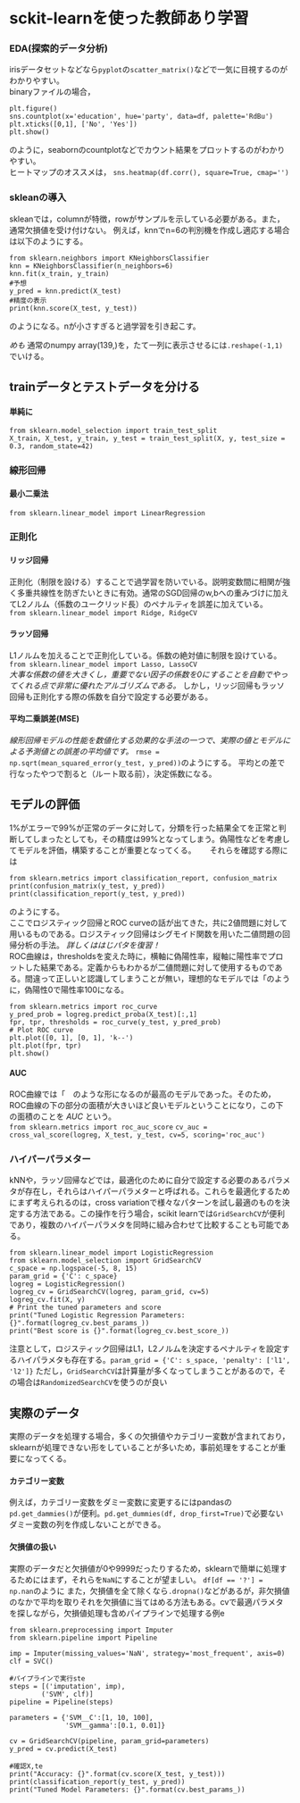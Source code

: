 # sckit-learnを使った教師あり学習  

### EDA(探索的データ分析)  
irisデータセットなどなら`pyplot`の`scatter_matrix()`などで一気に目視するのがわかりやすい。  
binaryファイルの場合，
```
plt.figure()
sns.countplot(x='education', hue='party', data=df, palette='RdBu')
plt.xticks([0,1], ['No', 'Yes'])
plt.show()
```  
のように，seabornのcountplotなどでカウント結果をプロットするのがわかりやすい。  
ヒートマップのオススメは，
`sns.heatmap(df.corr(), square=True, cmap='')`

### skleanの導入  
skleanでは，columnが特徴，rowがサンプルを示している必要がある。また，通常欠損値を受け付けない。
例えば，knnでn=6の判別機を作成し適応する場合は以下のようにする。
```
from sklearn.neighbors import KNeighborsClassifier  
knn = KNeighborsClassifier(n_neighbors=6)  
knn.fit(x_train, y_train)
#予想
y_pred = knn.predict(X_test)
#精度の表示
print(knn.score(X_test, y_test))
```  
のようになる。nが小さすぎると過学習を引き起こす。

*めも*
通常のnumpy array(139,)を，たて一列に表示させるには`.reshape(-1,1)`でいける。

## trainデータとテストデータを分ける  
#### 単純に
```
from sklearn.model_selection import train_test_split
X_train, X_test, y_train, y_test = train_test_split(X, y, test_size = 0.3, random_state=42)
```  

###  線形回帰
#### 最小二乗法
`from sklearn.linear_model import LinearRegression`

### 正則化  
#### リッジ回帰  
正則化（制限を設ける）することで過学習を防いでいる。説明変数間に相関が強く多重共線性を防ぎたいときに有効。通常のSGD回帰のw,bへの重みづけに加えてL2ノルム（係数のユークリッド長）のペナルティを誤差に加えている。  
`from sklearn.linear_model import Ridge, RidgeCV`  

#### ラッソ回帰
L1ノルムを加えることで正則化している。係数の絶対値に制限を設けている。
`from sklearn.linear_model import Lasso, LassoCV`  
*大事な係数の値を大きくし，重要でない因子の係数を0にすることを自動でやってくれる点で非常に優れたアルゴリズムである。* しかし，リッジ回帰もラッソ回帰も正則化する際の係数を自分で設定する必要がある。

#### 平均二乗誤差(MSE)
*線形回帰モデルの性能を数値化する効果的な手法の一つで、実際の値とモデルによる予測値との誤差の平均値です。*
`rmse = np.sqrt(mean_squared_error(y_test, y_pred))`のようにする。
平均との差で行なったやつで割ると（ルート取る前），決定係数になる。  

## モデルの評価  
1%がエラーで99%が正常のデータに対して，分類を行った結果全てを正常と判断してしまったとしても，その精度は99%となってしまう。偽陽性などを考慮してモデルを評価，構築することが重要となってくる。　　
それらを確認する際には  
```
from sklearn.metrics import classification_report, confusion_matrix
print(confusion_matrix(y_test, y_pred))
print(classification_report(y_test, y_pred))
```
のようにする。  
ここでロジスティック回帰とROC curveの話が出てきた，共に2値問題に対して用いるものである。ロジスティック回帰はシグモイド関数を用いた二値問題の回帰分析の手法。 *詳しくははじパタを復習！*   
ROC曲線は，thresholdsを変えた時に，横軸に偽陽性率，縦軸に陽性率でプロットした結果である。定義からもわかるが二値問題に対して使用するものである。間違って正しいと認識してしまうことが無い，理想的なモデルでは「のように，偽陽性0で陽性率100になる。  
```
from sklearn.metrics import roc_curve
y_pred_prob = logreg.predict_proba(X_test)[:,1]
fpr, tpr, thresholds = roc_curve(y_test, y_pred_prob)
# Plot ROC curve
plt.plot([0, 1], [0, 1], 'k--')
plt.plot(fpr, tpr)
plt.show()
```
#### AUC  
ROC曲線では「　のような形になるのが最高のモデルであった。そのため，ROC曲線の下の部分の面積が大きいほど良いモデルということになり，この下の面積のことを *AUC* という。  
`from sklearn.metrics import roc_auc_score`
`cv_auc = cross_val_score(logreg, X_test, y_test, cv=5, scoring='roc_auc')`

### ハイパーパラメター  
kNNや，ラッソ回帰などでは，最適化のために自分で設定する必要のあるパラメタが存在し，それらはハイパーパラメターと呼ばれる。これらを最適化するためにまず考えられるのは，cross variationで様々なパターンを試し最適のものを決定する方法である。この操作を行う場合，scikit learnでは`GridSearchCV`が便利であり，複数のハイパーパラメタを同時に組み合わせて比較することも可能である。  
```
from sklearn.linear_model import LogisticRegression
from sklearn.model_selection import GridSearchCV
c_space = np.logspace(-5, 8, 15)
param_grid = {'C': c_space}
logreg = LogisticRegression()
logreg_cv = GridSearchCV(logreg, param_grid, cv=5)
logreg_cv.fit(X, y)
# Print the tuned parameters and score
print("Tuned Logistic Regression Parameters: {}".format(logreg_cv.best_params_))
print("Best score is {}".format(logreg_cv.best_score_))
```
注意として，ロジスティック回帰はL1，L2ノルムを決定するペナルティを設定するハイパラメタも存在する。`param_grid = {'C': s_space, 'penalty': ['l1', 'l2']}`
ただし，`GridSearchCV`は計算量が多くなってしまうことがあるので，その場合は`RandomizedSearchCV`を使うのが良い  

## 実際のデータ  
実際のデータを処理する場合，多くの欠損値やカテゴリー変数が含まれており，sklearnが処理できない形をしていることが多いため，事前処理をすることが重要になってくる。

#### カテゴリー変数
例えば，カテゴリー変数をダミー変数に変更するにはpandasの`pd.get_dammies()`が便利。`pd.get_dummies(df, drop_first=True)`で必要ないダミー変数の列を作成しないことができる。  

#### 欠損値の扱い
実際のデータだと欠損値が0や9999だったりするため，sklearnで簡単に処理するためにはまず，それらを`NaN`にすることが望ましい。 `df[df == '?'] = np.nan`のように
また，欠損値を全て除くなら`.dropna()`などがあるが，非欠損値のなかで平均を取りそれを欠損値に当てはめる方法もある。cvで最適パラメタを探しながら，欠損値処理も含めパイプラインで処理する例e
```
from sklearn.preprocessing import Imputer
from sklearn.pipeline import Pipeline

imp = Imputer(missing_values='NaN', strategy='most_frequent', axis=0)
clf = SVC()

#パイプラインで実行ste
steps = [('imputation', imp),
        ('SVM', clf)]
pipeline = Pipeline(steps)

parameters = {'SVM__C':[1, 10, 100],
              'SVM__gamma':[0.1, 0.01]}

cv = GridSearchCV(pipeline, param_grid=parameters)
y_pred = cv.predict(X_test)

#確認X,te
print("Accuracy: {}".format(cv.score(X_test, y_test)))
print(classification_report(y_test, y_pred))
print("Tuned Model Parameters: {}".format(cv.best_params_))
```
